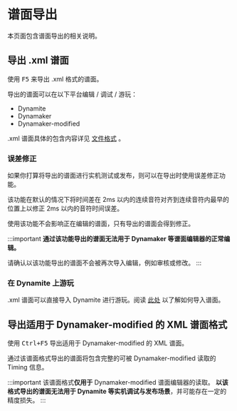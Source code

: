 # 谱面导出

本页面包含谱面导出的相关说明。

## 导出 .xml 谱面

使用 <kbd>F5</kbd> 来导出 .xml 格式的谱面。

导出的谱面可以在以下平台编辑 / 调试 / 游玩：

* Dynamite
* Dynamaker
* Dynamaker-modified

.xml 谱面具体的包含内容详见 [文件格式](/guide/file-formats.html#xml) 。

### 误差修正

如果你打算将导出的谱面进行实机测试或发布，则可以在导出时使用误差修正功能。

该功能在默认的情况下将时间差在 2ms 以内的连续音符对齐到连续音符内最早的位置上以修正 2ms 以内的音符时间误差。

使用该功能不会影响正在编辑的谱面，只有导出的谱面会得到修正。

:::important
**通过该功能导出的谱面无法用于 Dynamaker 等谱面编辑器的正常编辑。**

请确认以该功能导出的谱面不会被再次导入编辑，例如审核或修改。
:::

### 在 Dynamite 上游玩

.xml 谱面可以直接导入 Dynamite 进行游玩。阅读 [此处](https://www.bilibili.com/read/cv17021429) 以了解如何导入谱面。

## 导出适用于 Dynamaker-modified 的 XML 谱面格式

使用 <kbd>Ctrl+F5</kbd> 导出适用于 Dynamaker-modified 的 XML 谱面。

通过该谱面格式导出的谱面将包含完整的可被 Dynamaker-modified 读取的 Timing 信息。

:::important
该谱面格式**仅用于** Dynamaker-modified 谱面编辑器的读取。
**以该格式导出的谱面无法用于 Dynamite 等实机调试与发布场景**，并可能存在一定的精度损失。
:::